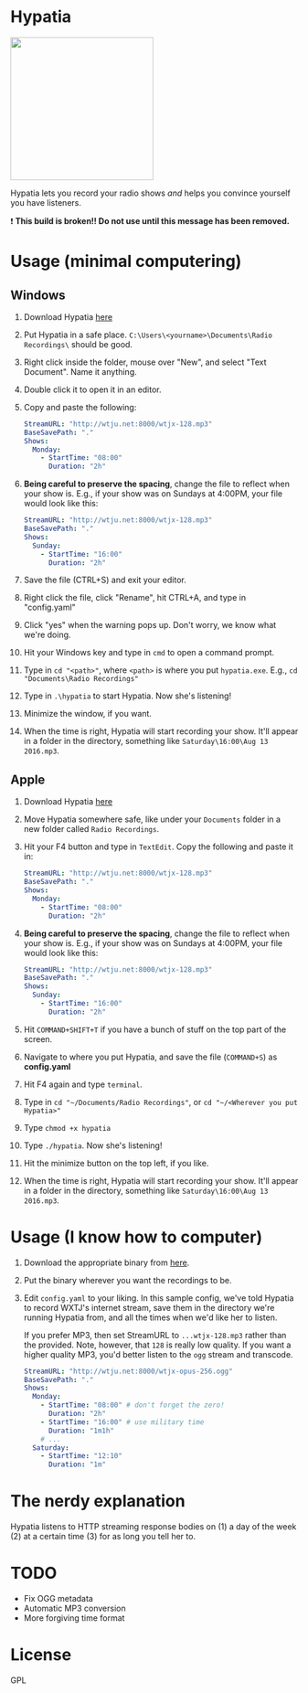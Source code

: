 
# Hypatia
<img src="http://i.imgur.com/6ogRder.jpg" width=250></img>

Hypatia lets you record your radio shows *and* helps you convince yourself you
have listeners.

:heavy_exclamation_mark: **This build is broken!! Do not use until this message has been removed.**


# Usage (minimal computering)

## Windows
1. Download Hypatia
   [here](https://github.com/lgessler/hypatia/raw/master/dist/windows/hypatia.exe)
2. Put Hypatia in a safe place. `C:\Users\<yourname>\Documents\Radio Recordings\` 
   should be good.
3. Right click inside the folder, mouse over "New", and select "Text Document". Name it anything. 
4. Double click it to open it in an editor.
5. Copy and paste the following:

   ```yaml
   StreamURL: "http://wtju.net:8000/wtjx-128.mp3"
   BaseSavePath: "."
   Shows:
     Monday:
       - StartTime: "08:00"
         Duration: "2h"
   ```
5. **Being careful to preserve the spacing**, change the file to reflect when
   your show is. E.g., if your show was on Sundays at 4:00PM, your file would
   look like this:

   ```yaml
   StreamURL: "http://wtju.net:8000/wtjx-128.mp3"
   BaseSavePath: "."
   Shows:
     Sunday:
       - StartTime: "16:00"
         Duration: "2h"
   ```
6. Save the file (CTRL+S) and exit your editor.
7. Right click the file, click "Rename", hit CTRL+A, and type in "config.yaml"
8. Click "yes" when the warning pops up. Don't worry, we know what we're doing.
9. Hit your Windows key and type in `cmd` to open a command prompt.
10. Type in `cd "<path>"`, where `<path>` is where you put `hypatia.exe`. E.g., `cd "Documents\Radio Recordings"`
11. Type in `.\hypatia` to start Hypatia. Now she's listening!
12. Minimize the window, if you want.
13. When the time is right, Hypatia will start recording your show. It'll appear in a folder in the directory, something like `Saturday\16:00\Aug 13 2016.mp3`.

## Apple
1. Download Hypatia 
   [here](https://github.com/lgessler/hypatia/raw/master/dist/osx/hypatia) 
2. Move Hypatia somewhere safe, like under your `Documents` folder in a new folder
   called `Radio Recordings`.
3. Hit your F4 button and type in `TextEdit`. Copy the following and paste it
   in:

   ```yaml
   StreamURL: "http://wtju.net:8000/wtjx-128.mp3"
   BaseSavePath: "."
   Shows:
     Monday:
       - StartTime: "08:00"
         Duration: "2h"
   ```
4. **Being careful to preserve the spacing**, change the file to reflect when
   your show is. E.g., if your show was on Sundays at 4:00PM, your file would
   look like this:

   ```yaml
   StreamURL: "http://wtju.net:8000/wtjx-128.mp3"
   BaseSavePath: "."
   Shows:
     Sunday:
       - StartTime: "16:00"
         Duration: "2h"
   ```
5. Hit `COMMAND+SHIFT+T` if you have a bunch of stuff on the top part of the
   screen.
6. Navigate to where you put Hypatia, and save the file (`COMMAND+S`) as 
   **config.yaml**
7. Hit F4 again and type `terminal`.
8. Type in `cd "~/Documents/Radio Recordings"`, or `cd "~/<Wherever you put
   Hypatia>"`
9. Type `chmod +x hypatia`
10. Type `./hypatia`. Now she's listening!
11. Hit the minimize button on the top left, if you like.
12. When the time is right, Hypatia will start recording your show. It'll appear in a folder in the directory, something like `Saturday\16:00\Aug 13 2016.mp3`.

# Usage (I know how to computer)

1. Download the appropriate binary from
   [here](https://github.com/lgessler/hypatia/tree/master/dist).
2. Put the binary wherever you want the recordings to be.
3. Edit `config.yaml` to your liking. In this sample config, we've told Hypatia to
   record WXTJ's internet stream, save them in the directory we're running Hypatia
   from, and all the times when we'd like her to listen.

   If you prefer MP3, then set StreamURL to `...wtjx-128.mp3` rather than the
   provided. Note, however, that `128` is really low quality. If you want a
   higher quality MP3, you'd better listen to the `ogg` stream and transcode.

   ```yaml
   StreamURL: "http://wtju.net:8000/wtjx-opus-256.ogg"
   BaseSavePath: "."
   Shows:
     Monday:
       - StartTime: "08:00" # don't forget the zero!
         Duration: "2h"
       - StartTime: "16:00" # use military time
         Duration: "1m1h"
       # ...
     Saturday:
       - StartTime: "12:10"
         Duration: "1m"
   ```

# The nerdy explanation

Hypatia listens to HTTP streaming response bodies on (1) a day of the week (2)
at a certain time (3) for as long you tell her to. 

# TODO

* Fix OGG metadata
* Automatic MP3 conversion
* More forgiving time format

# License

GPL
